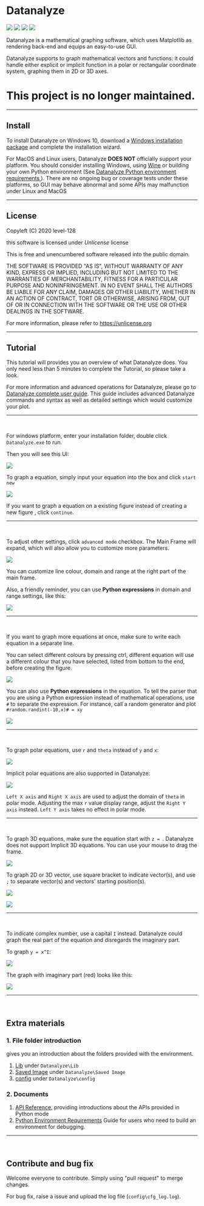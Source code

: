 # Datanalyze

![](https://img.shields.io/badge/branch-master-brightgreen.svg?style=flat-square)
![](https://img.shields.io/badge/version-20.07.09-blue.svg?style=flat-square)
![](https://img.shields.io/badge/readme_version-r20.07.10-yellow.svg?style=flat-square)
![](https://img.shields.io/badge/last_update-7/9/2020-violet.svg?style=flat-square)

Datanalyze is a mathematical graphing software, which uses Matplotlib as rendering 
back-end and equips an easy-to-use GUI.

Datanalyze supports to graph mathematical vectors and functions: it could handle either
explicit or implicit function in a polar or rectangular coordinate system, graphing 
them in 2D or 3D axes.

# This project is no longer maintained. 

------------------------------------------------------------------------------------

## Install

To install Datanalyze on Windows 10, download a 
[Windows installation package](https://github.com/EPIC-WANG/Datanalyze/releases/download/20.07.09/mysetup.exe) 
and complete the installation wizard. 

For MacOS and Linux users, Datanalyze **DOES NOT** officially support your platform. 
You should consider installing Windows, using [Wine](https://www.winehq.org/) or 
building your own Python environment (See [Datanalyze Python environment requirements
](https://github.com/EPIC-WANG/Datanalyze/blob/master/documents/Python%20Environment%20Requirements.md)).
There are no ongoing bug or coverage tests under these platforms, so GUI may
behave abnormal and some APIs may malfunction under Linux and MacOS

------------------------------------------------------------------------------------

## License

Copyleft (C) 2020 level-128

this software is licensed under _Unlicense_ license

This is free and unencumbered software released into the public domain.

THE SOFTWARE IS PROVIDED "AS IS", WITHOUT WARRANTY OF ANY KIND,
EXPRESS OR IMPLIED, INCLUDING BUT NOT LIMITED TO THE WARRANTIES OF
MERCHANTABILITY, FITNESS FOR A PARTICULAR PURPOSE AND NONINFRINGEMENT.
IN NO EVENT SHALL THE AUTHORS BE LIABLE FOR ANY CLAIM, DAMAGES OR
OTHER LIABILITY, WHETHER IN AN ACTION OF CONTRACT, TORT OR OTHERWISE,
ARISING FROM, OUT OF OR IN CONNECTION WITH THE SOFTWARE OR THE USE OR
OTHER DEALINGS IN THE SOFTWARE.

For more information, please refer to <https://unlicense.org>

------------------------------------------------------------------------------------

## Tutorial 

This tutorial will provides you an overview of what Datanalyze does. You only need
less than 5 minutes to complete the Tutorial, so please take a look.

For more information and advanced operations for Datanalyze, please go to 
[Datanalyze complete user guide](https://github.com/EPIC-WANG/Datanalyze/blob/master/documents/Datanalyze%20User%20Guide.md). 
This guide includes advanced Datanalyze commands and syntax as well as detailed 
settings which would customize your plot. 

---

&nbsp;

For windows platform, enter your installation folder, double click `Datanalyze.exe`
to run.

Then you will see this UI: 

![](https://github.com/EPIC-WANG/Datanalyze/raw/master/content/basic%20frame.png)

To graph a equation, simply input your equation into the box and click `start new`

![](https://github.com/EPIC-WANG/Datanalyze/raw/master/content/basic%20plot.png)

If you want to graph a equation on a existing figure instead of creating a new figure
, click `continue`.

---

&nbsp;

To adjust other settings, click `advanced mode` checkbox. The Main Frame will expand, 
which will also allow you to customize more parameters. 

![](https://github.com/EPIC-WANG/Datanalyze/raw/master/content/full%20frame.png)

You can customize line colour, domain and range at the right part of the main frame.

Also, a friendly reminder, you can use __Python expressions__ in domain and range
settings, like this:

![](https://github.com/EPIC-WANG/Datanalyze/raw/master/content/advanced%20plot_expression%20allow.png)

---

&nbsp;

If you want to graph more equations at once, make sure to write each equation in
a separate line. 

You can select different colours by pressing ctrl, different equation will use
a different colour that you have selected, listed from bottom to the end, before
creating the figure.

![](https://github.com/EPIC-WANG/Datanalyze/raw/master/content/advanced%20plot.png) 

You can also use __Python expressions__ in the equation. To tell the parser that
you are using a Python expression instead of mathematical operations, use `#` 
to separate the expression. For instance, call a random generator and plot 
`#random.randint(-10,x)# = xy`

![](https://github.com/EPIC-WANG/Datanalyze/raw/master/content/advanced%20plot%20python%20expression.png) 

---

&nbsp;

To graph polar equations, use `r` and `theta` instead of `y` and `x`:

![](https://github.com/EPIC-WANG/Datanalyze/raw/master/content/basic%20plot%20polar.png)

Implicit polar equations are also supported in Datanalyze:

![](https://github.com/EPIC-WANG/Datanalyze/raw/master/content/advanced%20plot%20polar.png)

`Left X axis` and `Right X axis` are used to adjust the domain of `theta` in polar 
mode. Adjusting the max `r` value display range, adjust the `Right Y axis` instead. 
`Left Y axis` takes no effect in polar mode.

---

&nbsp;

To graph 3D equations, make sure the equation start with `z = `. Datanalyze does
not support Implicit 3D equations. You can use your mouse to drag the frame.

![](https://github.com/EPIC-WANG/Datanalyze/raw/master/content/3d%20plot.png)

To graph 2D or 3D vector, use square bracket to indicate vector(s), and use `;` to 
separate vector(s) and vectors' starting position(s).

![](https://github.com/EPIC-WANG/Datanalyze/raw/master/content/2d%20vector%20plot.png)

![](https://github.com/EPIC-WANG/Datanalyze/raw/master/content/3d%20vector%20plot.png)

---

&nbsp;

To indicate complex number, use a capital `I` instead. Datanalyze could graph
the real part of the equation and disregards the imaginary part.

To graph `y = x^I`:

![](https://github.com/EPIC-WANG/Datanalyze/raw/master/content/complex%20number%20plot%20disregard%20imaginary.png)

The graph with imaginary part (red) looks like this:

![](https://github.com/EPIC-WANG/Datanalyze/raw/master/content/y%3Dx%5Ei%20plot.png)

---

&nbsp;

## Extra materials

### 1. File folder introduction

gives you an introduction about the folders provided with the environment.

1. [Lib](https://github.com/EPIC-WANG/Datanalyze/blob/master/Lib/README.md) 
under `Datanalyze\Lib`
2. [Saved Image](https://github.com/EPIC-WANG/Datanalyze/blob/master/Saved%20Image/README.md)
under `Datanalyze\Saved Image`
3. [config](https://github.com/EPIC-WANG/Datanalyze/blob/master/config/README.md)
under `Datanalyze\config`

### 2. Documents

1. [API Reference](https://github.com/EPIC-WANG/Datanalyze/blob/master/documents/API%20Reference.md), 
providing introductions about the APIs provided in Python mode
2. [Python Environment Requirements](https://github.com/EPIC-WANG/Datanalyze/blob/master/documents/Python%20Environment%20Requirements.md)
Guide for users who need to build an environment for debugging.

---

&nbsp;

## Contribute and bug fix

Welcome everyone to contribute. Simply using "pull request" to merge changes.

For bug fix, raise a issue and upload the log file (`config\cfg_log.log`). 

